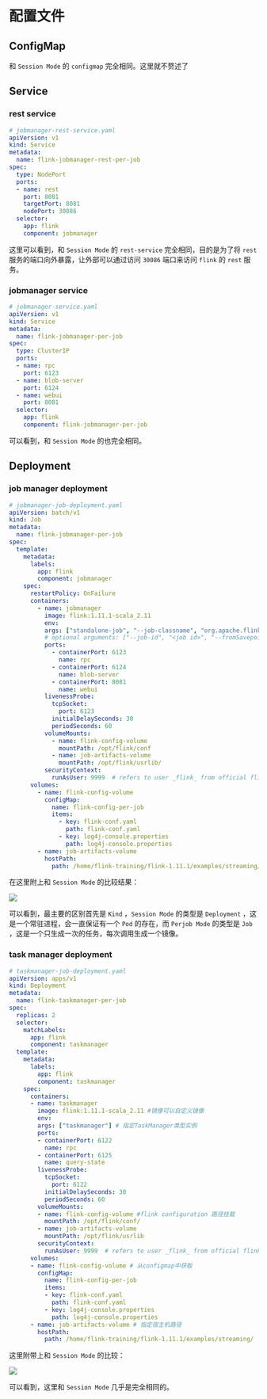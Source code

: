 # 配置文件

## ConfigMap

和 `Session Mode` 的 `configmap` 完全相同。这里就不赘述了

## Service

### rest service

```yaml
# jobmanager-rest-service.yaml
apiVersion: v1
kind: Service
metadata:
  name: flink-jobmanager-rest-per-job
spec:
  type: NodePort
  ports:
  - name: rest
    port: 8081
    targetPort: 8081
    nodePort: 30086
  selector:
    app: flink
    component: jobmanager
```

这里可以看到，和 `Session Mode` 的 `rest-service` 完全相同，目的是为了将 `rest` 服务的端口向外暴露，让外部可以通过访问 `30086` 端口来访问 `flink` 的 `rest` 服务。

### jobmanager service

```yaml
# jobmanager-service.yaml
apiVersion: v1
kind: Service
metadata:
  name: flink-jobmanager-per-job
spec:
  type: ClusterIP
  ports:
  - name: rpc
    port: 6123
  - name: blob-server
    port: 6124
  - name: webui
    port: 8081
  selector:
    app: flink
    component: flink-jobmanager-per-job
```

可以看到，和 `Session Mode` 的也完全相同。

## Deployment

### job manager deployment

```yaml
# jobmanager-job-deployment.yaml
apiVersion: batch/v1
kind: Job
metadata:
  name: flink-jobmanager-per-job
spec:
  template:
    metadata:
      labels:
        app: flink
        component: jobmanager
    spec:
      restartPolicy: OnFailure
      containers:
        - name: jobmanager
          image: flink:1.11.1-scala_2.11
          env:
          args: ["standalone-job", "--job-classname", "org.apache.flink.streaming.examples.windowing.TopSpeedWindowing", --allowNonRestoredState, --output hdfs://node02:8020/flink-training/wordcount-output] 
          # optional arguments: ["--job-id", "<job id>", "--fromSavepoint", "/path/to/savepoint", "--allowNonRestoredState"]
          ports:
            - containerPort: 6123
              name: rpc
            - containerPort: 6124
              name: blob-server
            - containerPort: 8081
              name: webui
          livenessProbe:
            tcpSocket:
              port: 6123
            initialDelaySeconds: 30
            periodSeconds: 60
          volumeMounts:
            - name: flink-config-volume
              mountPath: /opt/flink/conf
            - name: job-artifacts-volume
              mountPath: /opt/flink/usrlib/
          securityContext:
            runAsUser: 9999  # refers to user _flink_ from official flink image, change if necessary
      volumes:
        - name: flink-config-volume
          configMap:
            name: flink-config-per-job
            items:
              - key: flink-conf.yaml
                path: flink-conf.yaml
              - key: log4j-console.properties
                path: log4j-console.properties
        - name: job-artifacts-volume
          hostPath:
            path: /home/flink-training/flink-1.11.1/examples/streaming/
```

在这里附上和 `Session Mode` 的比较结果：

![](https://coachhe-1305181419.cos.ap-guangzhou.myqcloud.com/%E7%A8%8B%E5%BA%8F%E5%91%98/%E5%B7%A5%E5%85%B7/git/20221120235431.png)

可以看到，最主要的区别首先是 `Kind` ，`Session Mode` 的类型是 `Deployment` ，这是一个常驻进程，会一直保证有一个 `Pod` 的存在，而 `Perjob Mode` 的类型是 `Job` ，这是一个只生成一次的任务，每次调用生成一个镜像。

### task manager deployment

```yaml
# taskmanager-job-deployment.yaml
apiVersion: apps/v1
kind: Deployment
metadata:
  name: flink-taskmanager-per-job
spec:
  replicas: 2
  selector:
    matchLabels:
      app: flink
      component: taskmanager
  template:
    metadata:
      labels:
        app: flink
        component: taskmanager
    spec:
      containers:
      - name: taskmanager
        image: flink:1.11.1-scala_2.11 #镜像可以自定义镜像
        env:
        args: ["taskmanager"] # 指定TaskManager类型实例
        ports:
        - containerPort: 6122
          name: rpc
        - containerPort: 6125
          name: query-state
        livenessProbe:
          tcpSocket:
            port: 6122
          initialDelaySeconds: 30
          periodSeconds: 60
        volumeMounts:
        - name: flink-config-volume #flink configuration 路径挂载
          mountPath: /opt/flink/conf/
        - name: job-artifacts-volume
          mountPath: /opt/flink/usrlib
        securityContext:
          runAsUser: 9999  # refers to user _flink_ from official flink image, change if necessary
      volumes:
      - name: flink-config-volume # 从configmap中获取
        configMap:
          name: flink-config-per-job
          items:
          - key: flink-conf.yaml
            path: flink-conf.yaml
          - key: log4j-console.properties
            path: log4j-console.properties
      - name: job-artifacts-volume # 指定宿主机路径
        hostPath:
          path: /home/flink-training/flink-1.11.1/examples/streaming/
```

这里附带上和 `Session Mode` 的比较：

![](https://coachhe-1305181419.cos.ap-guangzhou.myqcloud.com/%E7%A8%8B%E5%BA%8F%E5%91%98/%E5%B7%A5%E5%85%B7/git/20221121004245.png)

可以看到，这里和 `Session Mode` 几乎是完全相同的。




